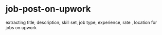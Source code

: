 # job-post-on-upwork
extracting title, description, skill set, job type, experience, rate , location for jobs on upwork
